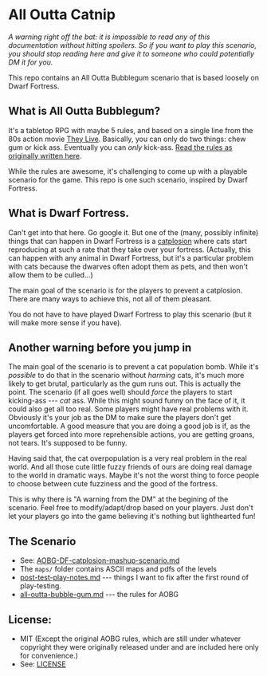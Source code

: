 # All Outta Catnip
*A warning right off the bat: it is impossible to read any of this documentation without hitting spoilers. So if you want to _play_ this scenario, you should stop reading here and give it to someone who could potentially DM it for you.*

This repo contains an All Outta Bubblegum scenario that is based loosely on Dwarf Fortress.

## What is All Outta Bubblegum?
It's a tabletop RPG with maybe 5 rules, and based on a single line from the 80s action movie [They Live](https://youtu.be/Du5YK5FnyF4?t=23). Basically, you can only do two things: chew gum or kick ass. Eventually you can _only_ kick-ass. [Read the rules as originally written here](./all-outta-bubble-gum.md).

While the rules are awesome, it's challenging to come up with a playable scenario for the game. This repo is one such scenario, inspired by Dwarf Fortress.

## What is Dwarf Fortress.
Can't get into that here. Go google it. But one of the (many, possibly infinite) things that can happen in Dwarf Fortress is a [catplosion](https://dwarffortresswiki.org/index.php/DF2014:Catsplosion) where cats start reproducing at such a rate that they take over your fortress. (Actually, this can happen with any animal in Dwarf Fortress, but it's a particular problem with cats because the dwarves often adopt them as pets, and then won't allow them to be culled...)

The main goal of the scenario is for the players to prevent a catplosion. There are many ways to achieve this, not all of them pleasant.

You do not have to have played Dwarf Fortress to play this scenario (but it will make more sense if you have).

## Another warning before you jump in
The main goal of the scenario is to prevent a cat population bomb. While it's _possible_ to do that in the scenario without _harming_ cats, it's much more likely to get brutal, particularly as the gum runs out. This is actually the point. The scenario (if all goes well) should _force_ the players to start kicking-ass --- _cat_ ass. While this might sound funny on the face of it, it could also get all too real. Some players might have real problems with it. Obviously it's your job as the DM to make sure the players don't get uncomfortable. A good measure that you are doing a good job is if, as the players get forced into more reprehensible actions, you are getting groans, not tears. It's supposed to be funny.

Having said that, the cat overpopulation is a very real problem in the real world. And all those cute little fuzzy friends of ours are doing real damage to the world in dramatic ways. Maybe it's not the worst thing to force people to choose between cute fuzziness and the good of the fortress.

This is why there is "A warning from the DM" at the begining of the scenario. Feel free to modify/adapt/drop based on your players. Just don't let your players go into the game believing it's nothing but lighthearted fun!

## The Scenario
* See: [AOBG-DF-catplosion-mashup-scenario.md](./AOBG-DF-catplosion-mashup-scenario.md)
* The `maps/` folder contains ASCII maps and pdfs of the levels
* [post-test-play-notes.md](post-test-play-notes.md) --- things I want to fix after the first round of play-testing.
* [all-outta-bubble-gum.md](all-outta-bubble-gum.md) --- the rules for AOBG

## License:
* MIT (Except the original AOBG rules, which are still under whatever copyright they were originally released under and are included here only for convenience.)
* See: [LICENSE](./LICENSE)



